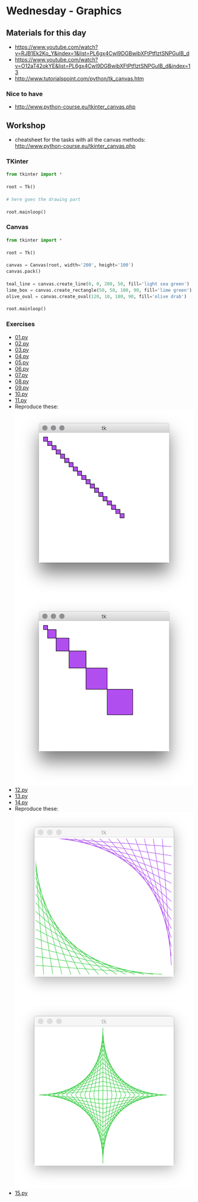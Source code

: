 # Wednesday - Graphics

## Materials for this day
* https://www.youtube.com/watch?v=RJB1Ek2Ko_Y&index=1&list=PL6gx4Cwl9DGBwibXFtPtflztSNPGuIB_d
* https://www.youtube.com/watch?v=O12aT42okYE&list=PL6gx4Cwl9DGBwibXFtPtflztSNPGuIB_d&index=13
* http://www.tutorialspoint.com/python/tk_canvas.htm


### Nice to have
* http://www.python-course.eu/tkinter_canvas.php


## Workshop
* cheatsheet for the tasks with all the canvas methods: http://www.python-course.eu/tkinter_canvas.php


### TKinter
```python
from tkinter import *

root = Tk()

# here goes the drawing part

root.mainloop()

```

### Canvas
```python
from tkinter import *

root = Tk()

canvas = Canvas(root, width='200', height='100')
canvas.pack()

teal_line = canvas.create_line(0, 0, 200, 50, fill='light sea green')
lime_box = canvas.create_rectangle(50, 50, 100, 90, fill='lime green')
olive_oval = canvas.create_oval(120, 10, 180, 90, fill='olive drab')

root.mainloop()
```

### Exercises

- [01.py](workshop/01.py)
- [02.py](workshop/02.py)
- [03.py](workshop/03.py)
- [04.py](workshop/04.py)
- [05.py](workshop/05.py)
- [06.py](workshop/06.py)
- [07.py](workshop/07.py)
- [08.py](workshop/08.py)
- [09.py](workshop/09.py)
- [10.py](workshop/10.py)
- [11.py](workshop/11.py)
- Reproduce these:
![square one](workshop/r3.png)
![square two](workshop/r4.png)
- [12.py](workshop/12.py)
- [13.py](workshop/13.py)
- [14.py](workshop/14.py)
- Reproduce these:
![doodle one](workshop/r1.png)
![doodle two](workshop/r2.png)
- [15.py](workshop/15.py)
